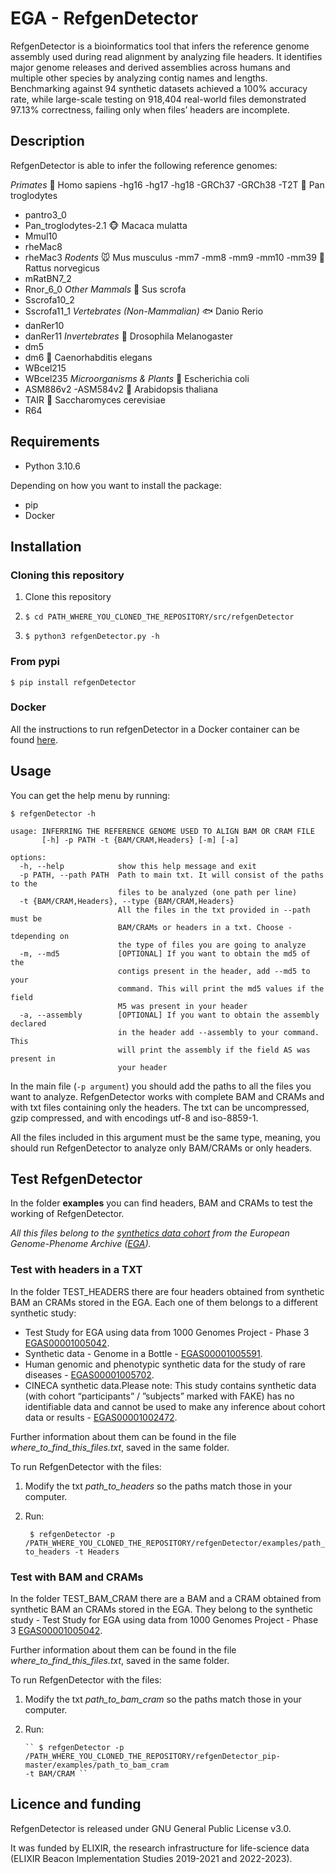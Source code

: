 # EGA - RefgenDetector

RefgenDetector is a bioinformatics tool that infers the reference genome assembly used during read alignment by analyzing file headers. It identifies major genome releases and derived assemblies across humans and multiple other species by analyzing contig names and lengths. Benchmarking against 94 synthetic datasets achieved a 100% accuracy rate, while large-scale testing on 918,404 real-world files demonstrated 97.13% correctness, failing only when files’ headers are incomplete.

## Description

RefgenDetector is able to infer the following reference genomes:

*Primates*
🧬 Homo sapiens
-hg16
-hg17
-hg18
-GRCh37
-GRCh38
-T2T
🐒 Pan troglodytes
- pantro3_0
- Pan_troglodytes-2.1
🐵 Macaca mulatta
- Mmul10
- rheMac8
- rheMac3
*Rodents*
🐭 Mus musculus
-mm7
-mm8
-mm9
-mm10
-mm39
🐀 Rattus norvegicus
- mRatBN7_2
- Rnor_6_0
*Other Mammals*
🐷 Sus scrofa
- Sscrofa10_2
- Sscrofa11_1
*Vertebrates (Non-Mammalian)*
🐟 Danio Rerio
- danRer10
- danRer11
*Invertebrates*
🦟 Drosophila Melanogaster
- dm5
- dm6
🐛 Caenorhabditis elegans
- WBcel215
- WBcel235
*Microorganisms & Plants*
🧫 Escherichia coli
- ASM886v2
-ASM584v2
🌱 Arabidopsis thaliana
- TAIR
🍺 Saccharomyces cerevisiae
- R64

## Requirements

- Python 3.10.6

Depending on how you want to install the package:

- pip
- Docker 

## Installation

### Cloning this repository

1. Clone this repository

2. ``` $ cd PATH_WHERE_YOU_CLONED_THE_REPOSITORY/src/refgenDetector ```

3. ``$ python3 refgenDetector.py -h ``

### From pypi

``$ pip install refgenDetector``

### Docker

All the instructions to run refgenDetector in a Docker container can be found [here](https://hub.docker.com/r/beacon2ri/refgendetector). 

## Usage

You can get the help menu by running:

```
$ refgenDetector -h
```

```
usage: INFERRING THE REFERENCE GENOME USED TO ALIGN BAM OR CRAM FILE
       [-h] -p PATH -t {BAM/CRAM,Headers} [-m] [-a]

options:
  -h, --help            show this help message and exit
  -p PATH, --path PATH  Path to main txt. It will consist of the paths to the
                        files to be analyzed (one path per line)
  -t {BAM/CRAM,Headers}, --type {BAM/CRAM,Headers}
                        All the files in the txt provided in --path must be
                        BAM/CRAMs or headers in a txt. Choose -tdepending on
                        the type of files you are going to analyze
  -m, --md5             [OPTIONAL] If you want to obtain the md5 of the
                        contigs present in the header, add --md5 to your
                        command. This will print the md5 values if the field
                        M5 was present in your header
  -a, --assembly        [OPTIONAL] If you want to obtain the assembly declared
                        in the header add --assembly to your command. This
                        will print the assembly if the field AS was present in
                        your header

```

In the main file (```-p argument```) you should add the paths to all the files you want to analyze. RefgenDetector
works with complete BAM and CRAMs and with txt files containing only the headers. The txt can be uncompressed, gzip
compressed, and with encodings utf-8 and iso-8859-1.

All the files included in this argument must be the same type, meaning, you should run RefgenDetector to analyze only
BAM/CRAMs or only headers.

## Test RefgenDetector

In the folder **examples** you can find headers, BAM and CRAMs to test the working of RefgenDetector.

*All this files belong to the [synthetics data cohort](https://ega-archive.org/synthetic-data) from the European
Genome-Phenome Archive ([EGA](https://ega-archive.org/)).*

### Test with headers in a TXT

In the folder TEST_HEADERS there are four headers obtained from synthetic BAM an CRAMs stored in the EGA. Each one of
them belongs to a different synthetic study:

- Test Study for EGA using data from 1000 Genomes Project - Phase
  3 [EGAS00001005042](https://ega-archive.org/studies/EGAS00001005042).
- Synthetic data - Genome in a Bottle - [EGAS00001005591](https://ega-archive.org/studies/EGAS00001005591).
- Human genomic and phenotypic synthetic data for the study of rare
  diseases - [EGAS00001005702](https://ega-archive.org/studies/EGAS00001005702).
- CINECA synthetic data.Please note: This study contains synthetic data (with cohort “participants” / ”subjects” marked
  with FAKE) has no identifiable data and cannot be used to make any inference about cohort data or
  results - [EGAS00001002472](https://ega-archive.org/studies/EGAS00001002472).

Further information about them can be found in the file *where_to_find_this_files.txt*, saved in the same folder.

To run RefgenDetector with the files:

1. Modify the txt *path_to_headers* so the paths match those in your computer.
2. Run:

   ``` $ refgenDetector -p /PATH_WHERE_YOU_CLONED_THE_REPOSITORY/refgenDetector/examples/path_to_headers -t Headers```

### Test with BAM and CRAMs

In the folder TEST_BAM_CRAM there are a BAM and a CRAM obtained from synthetic BAM an CRAMs stored in the EGA. They
belong to the synthetic study - Test Study for EGA using data from 1000 Genomes Project - Phase
3 [EGAS00001005042](https://ega-archive.org/studies/EGAS00001005042).

Further information about them can be found in the file *where_to_find_this_files.txt*, saved in the same folder.

To run RefgenDetector with the files:

1. Modify the txt *path_to_bam_cram* so the paths match those in your computer.

2. Run:

       `` $ refgenDetector -p /PATH_WHERE_YOU_CLONED_THE_REPOSITORY/refgenDetector_pip-master/examples/path_to_bam_cram
       -t BAM/CRAM ``


## Licence and funding

RefgenDetector is released under GNU General Public License v3.0.

It was funded by ELIXIR, the research infrastructure for life-science data (ELIXIR Beacon Implementation Studies
2019-2021 and 2022-2023).
